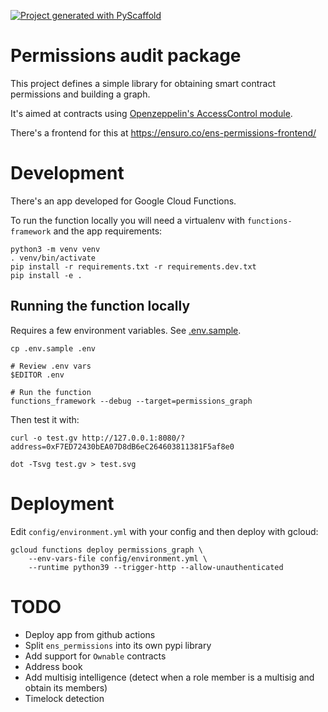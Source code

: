 [![Project generated with PyScaffold](https://img.shields.io/badge/-PyScaffold-005CA0?logo=pyscaffold)](https://pyscaffold.org/)

# Permissions audit package

This project defines a simple library for obtaining smart contract permissions and building a graph.

It's aimed at contracts using [Openzeppelin's AccessControl module](https://docs.openzeppelin.com/contracts/3.x/api/access#AccessControl).

There's a frontend for this at https://ensuro.co/ens-permissions-frontend/

# Development

There's an app developed for Google Cloud Functions.

To run the function locally you will need a virtualenv with `functions-framework` and the app requirements:

```
python3 -m venv venv
. venv/bin/activate
pip install -r requirements.txt -r requirements.dev.txt
pip install -e .
```

## Running the function locally

Requires a few environment variables. See [.env.sample](.env.sample).

```
cp .env.sample .env

# Review .env vars
$EDITOR .env

# Run the function
functions_framework --debug --target=permissions_graph
```

Then test it with:

```
curl -o test.gv http://127.0.0.1:8080/?address=0xF7ED72430bEA07D8dB6eC264603811381F5af8e0

dot -Tsvg test.gv > test.svg
```

# Deployment

Edit `config/environment.yml` with your config and then deploy with gcloud:

```
gcloud functions deploy permissions_graph \
    --env-vars-file config/environment.yml \
    --runtime python39 --trigger-http --allow-unauthenticated
```

# TODO

- Deploy app from github actions
- Split `ens_permissions` into its own pypi library
- Add support for `Ownable` contracts
- Address book
- Add multisig intelligence (detect when a role member is a multisig and obtain its members)
- Timelock detection
